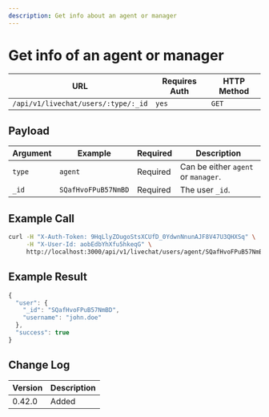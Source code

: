 ```yaml
---
description: Get info about an agent or manager
---
```


# Get info of an agent or manager

| URL                                 | Requires Auth | HTTP Method |
| ----------------------------------- | ------------- | ----------- |
| `/api/v1/livechat/users/:type/:_id` | `yes`         | `GET`       |

## Payload

| Argument | Example             | Required | Description                         |
| -------- | ------------------- | -------- | ----------------------------------- |
| `type`   | `agent`             | Required | Can be either `agent` or `manager`. |
| `_id`    | `SQafHvoFPuB57NmBD` | Required | The user `_id`.                     |

## Example Call

```bash
curl -H "X-Auth-Token: 9HqLlyZOugoStsXCUfD_0YdwnNnunAJF8V47U3QHXSq" \
     -H "X-User-Id: aobEdbYhXfu5hkeqG" \
     http://localhost:3000/api/v1/livechat/users/agent/SQafHvoFPuB57NmBD
```

## Example Result

```javascript
{
  "user": {
    "_id": "SQafHvoFPuB57NmBD",
    "username": "john.doe"
  },
  "success": true
}
```

## Change Log

| Version | Description |
| ------- | ----------- |
| 0.42.0  | Added       |

##
